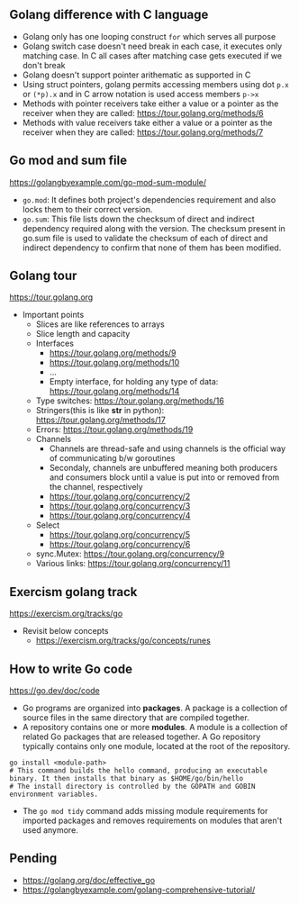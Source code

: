 ## Golang difference with C language
- Golang only has one looping construct `for` which serves all purpose
- Golang switch case doesn't need break in each case, it executes only matching case. In C all cases after matching case gets executed if we don't break
- Golang doesn't support pointer arithematic as supported in C
- Using struct pointers, golang permits accessing members using dot `p.x` or `(*p).x` and in C arrow notation is used access members `p->x`
- Methods with pointer receivers take either a value or a pointer as the receiver when they are called: https://tour.golang.org/methods/6
- Methods with value receivers take either a value or a pointer as the receiver when they are called: https://tour.golang.org/methods/7

## Go mod and sum file
https://golangbyexample.com/go-mod-sum-module/
- `go.mod`: It defines both project's dependencies requirement and also locks them to their correct version.
- `go.sum`: This file lists down the checksum of direct and indirect dependency required along with the version. The checksum present in go.sum file is used to validate the checksum of each of direct and indirect dependency to confirm that none of them has been modified.

## Golang tour
https://tour.golang.org
- Important points
  - Slices are like references to arrays
  - Slice length and capacity
  - Interfaces
    - https://tour.golang.org/methods/9
    - https://tour.golang.org/methods/10
    - ...
    - Empty interface, for holding any type of data: https://tour.golang.org/methods/14
  - Type switches: https://tour.golang.org/methods/16
  - Stringers(this is like __str__ in python): https://tour.golang.org/methods/17
  - Errors: https://tour.golang.org/methods/19
  - Channels
    - Channels are thread-safe and using channels is the official way of communicating b/w goroutines
    - Secondaly, channels are unbuffered meaning both producers and consumers block until a value is put into or removed from the channel, respectively
    - https://tour.golang.org/concurrency/2
    - https://tour.golang.org/concurrency/3
    - https://tour.golang.org/concurrency/4
  - Select
    - https://tour.golang.org/concurrency/5
    - https://tour.golang.org/concurrency/6
  - sync.Mutex: https://tour.golang.org/concurrency/9
  - Various links: https://tour.golang.org/concurrency/11

## Exercism golang track
https://exercism.org/tracks/go
- Revisit below concepts
    - https://exercism.org/tracks/go/concepts/runes

## How to write Go code
https://go.dev/doc/code
- Go programs are organized into __packages__. A package is a collection of source files in the same directory that are compiled together.
- A repository contains one or more __modules__. A module is a collection of related Go packages that are released together. A Go repository typically contains only one module, located at the root of the repository.

```shell
go install <module-path>
# This command builds the hello command, producing an executable binary. It then installs that binary as $HOME/go/bin/hello
# The install directory is controlled by the GOPATH and GOBIN environment variables.
```
- The `go mod tidy` command adds missing module requirements for imported packages and removes requirements on modules that aren't used anymore.

## Pending
- https://golang.org/doc/effective_go
- https://golangbyexample.com/golang-comprehensive-tutorial/
